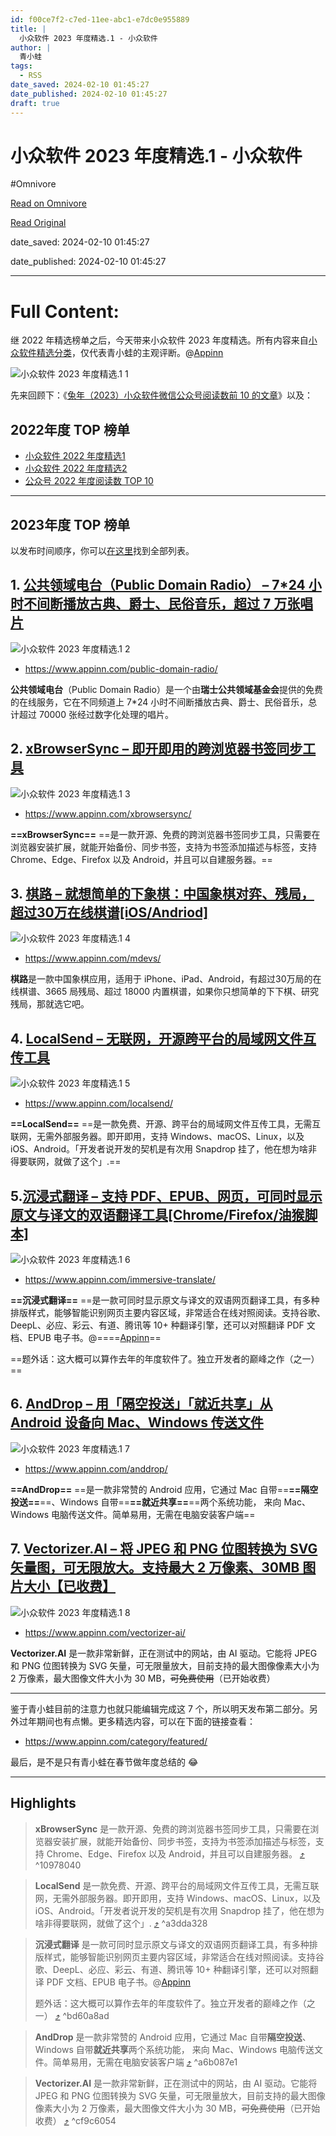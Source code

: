 ```yaml
---
id: f00ce7f2-c7ed-11ee-abc1-e7dc0e955889
title: |
  小众软件 2023 年度精选.1 - 小众软件
author: |
  青小蛙
tags:
  - RSS
date_saved: 2024-02-10 01:45:27
date_published: 2024-02-10 01:45:27
draft: true
---
```


# 小众软件 2023 年度精选.1 - 小众软件
#Omnivore

[Read on Omnivore](https://omnivore.app/me/2023-1-18d921f0a34)

[Read Original](https://www.appinn.com/appinn-2023-top-15-list-1/)

date_saved: 2024-02-10 01:45:27

date_published: 2024-02-10 01:45:27

--- 

# Full Content: 

继 2022 年精选榜单之后，今天带来小众软件 2023 年度精选。所有内容来自[小众软件精选分类](https://www.appinn.com/category/featured/)，仅代表青小蛙的主观评断。@[Appinn](https://www.appinn.com/appinn-2023-top-15-list-1/)

![小众软件 2023 年度精选.1 1](https://proxy-prod.omnivore-image-cache.app/1608x700,sk_tZj87dh9r9yxGjR_fpW_UORY9cfxbqNUdLK5lwLug/https://www.appinn.com/wp-content/uploads/2024/02/Appinn-feature-images-84.jpg "小众软件 2023 年度精选.1 1")

先来回顾下：《[兔年（2023）小众软件微信公众号阅读数前 10 的文章](https://www.appinn.com/2023-appinn-wechat-mp-top10/)》以及：

## 2022年度 TOP 榜单

* [小众软件 2022 年度精选1](https://www.appinn.com/appinn-2022-top-26-list-1)
* [小众软件 2022 年度精选2](https://www.appinn.com/appinn-2022-top-26-list-2/)
* [公众号 2022 年度阅读数 TOP 10](https://www.appinn.com/appinncom-wechat-miniapp-2022-top10/)

---

## 2023年度 TOP 榜单

以发布时间顺序，你可以[在这里](https://www.appinn.com/2023-appinn-wechat-mp-top10/)找到全部列表。

## 1\. [公共领域电台（Public Domain Radio） – 7\*24 小时不间断播放古典、爵士、民俗音乐，超过 7 万张唱片](https://www.appinn.com/public-domain-radio/)

![小众软件 2023 年度精选.1 2](https://proxy-prod.omnivore-image-cache.app/0x0,szUVx6o52lHEG5Ckiadr_VZprJM6nG0M9xmPe2uyXk20/https://static1.appinn.com/images/202301/public-domain-radio.jpg!o "小众软件 2023 年度精选.1 2")

* <https://www.appinn.com/public-domain-radio/>

**公共领域电台**（Public Domain Radio）是一个由**瑞士公共领域基金会**提供的免费的在线服务，它在不同频道上 7\*24 小时不间断播放古典、爵士、民俗音乐，总计超过 70000 张经过数字化处理的唱片。

## 2\. [xBrowserSync – 即开即用的跨浏览器书签同步工具](https://www.appinn.com/xbrowsersync/)

![小众软件 2023 年度精选.1 3](https://proxy-prod.omnivore-image-cache.app/0x0,sNMHZZFRvCeno1y0wGwNyFAPOW-8mFbIXtq5X4YisQM4/https://static1.appinn.com/images/202301/xbrowsersync.jpg!o "小众软件 2023 年度精选.1 3")

* <https://www.appinn.com/xbrowsersync/>

**==xBrowserSync==** ==是一款开源、免费的跨浏览器书签同步工具，只需要在浏览器安装扩展，就能开始备份、同步书签，支持为书签添加描述与标签，支持 Chrome、Edge、Firefox 以及 Android，并且可以自建服务器。==

## 3\. [棋路 – 就想简单的下象棋：中国象棋对弈、残局，超过30万在线棋谱\[iOS/Andriod\]](https://www.appinn.com/mdevs/)

![小众软件 2023 年度精选.1 4](https://proxy-prod.omnivore-image-cache.app/0x0,sjRJ_-tyI2_H1D1pqL81B9Hk4-uiKmKpFgV-fNzrexzk/https://static1.appinn.com/images/202301/mdevs.jpg!o "小众软件 2023 年度精选.1 4")

* <https://www.appinn.com/mdevs/>

**棋路**是一款中国象棋应用，适用于 iPhone、iPad、Android，有超过30万局的在线棋谱、3665 局残局、超过 18000 内置棋谱，如果你只想简单的下下棋、研究残局，那就选它吧。

## 4\. [LocalSend – 无联网，开源跨平台的局域网文件互传工具](https://www.appinn.com/localsend/)

![小众软件 2023 年度精选.1 5](https://proxy-prod.omnivore-image-cache.app/0x0,sVaUQCfQRtzYhBSw--HLj1RluedwwHmPTQwt7FlnHbzc/https://static1.appinn.com/images/202301/localsend.jpg!o "小众软件 2023 年度精选.1 5")

* <https://www.appinn.com/localsend/>

**==LocalSend==** ==是一款免费、开源、跨平台的局域网文件互传工具，无需互联网，无需外部服务器。即开即用，支持 Windows、macOS、Linux，以及 iOS、Android。「开发者说开发的契机是有次用 Snapdrop 挂了，他在想为啥非得要联网，就做了这个」.==

## 5.[沉浸式翻译 – 支持 PDF、EPUB、网页，可同时显示原文与译文的双语翻译工具\[Chrome/Firefox/油猴脚本\]](https://www.appinn.com/immersive-translate/)

![小众软件 2023 年度精选.1 6](https://proxy-prod.omnivore-image-cache.app/0x0,s2wzWpJ-pUOc74k6B61pCy-36B0cyDRBg1apwz16KO9I/https://static1.appinn.com/images/202302/immersive-translate.jpg!o "小众软件 2023 年度精选.1 6")

* <https://www.appinn.com/immersive-translate/>

**==沉浸式翻译==** ==是一款可同时显示原文与译文的双语网页翻译工具，有多种排版样式，能够智能识别网页主要内容区域，非常适合在线对照阅读。支持谷歌、DeepL、必应、彩云、有道、腾讯等 10+ 种翻译引擎，还可以对照翻译 PDF 文档、EPUB 电子书。@====[Appinn](https://www.appinn.com/immersive-translate/)==

==题外话：这大概可以算作去年的年度软件了。独立开发者的巅峰之作（之一）==

## 6\. [AndDrop – 用「隔空投送」「就近共享」从 Android 设备向 Mac、Windows 传送文件](https://www.appinn.com/anddrop/)

![小众软件 2023 年度精选.1 7](https://proxy-prod.omnivore-image-cache.app/0x0,squ5mwNZN4Hq1yeEnpCfc1aEq2WBRgiCUcAZBSWbE0LA/https://static1.appinn.com/images/202303/anddrop.jpg!o "小众软件 2023 年度精选.1 7")

* <https://www.appinn.com/anddrop/>

**==AndDrop==** ==是一款非常赞的 Android 应用，它通过 Mac 自带==**==隔空投送==**==、Windows 自带==**==就近共享==**==两个系统功能， 来向 Mac、Windows 电脑传送文件。简单易用，无需在电脑安装客户端==

## 7\. [Vectorizer.AI – 将 JPEG 和 PNG 位图转换为 SVG 矢量图，可无限放大。支持最大 2 万像素、30MB 图片大小【已收费】](https://www.appinn.com/vectorizer-ai/)

![小众软件 2023 年度精选.1 8](https://proxy-prod.omnivore-image-cache.app/0x0,sNS1X7WGvKTbFwsWgWmy34n-usoPUO-nw2V9-G7ZEotk/https://static1.appinn.com/images/202304/vectorizer-ai-019.jpg!o "小众软件 2023 年度精选.1 8")

* <https://www.appinn.com/vectorizer-ai/>

**Vectorizer.AI** 是一款非常新鲜，正在测试中的网站，由 AI 驱动。它能将 JPEG 和 PNG 位图转换为 SVG 矢量，可无限量放大，目前支持的最大图像像素大小为 2 万像素，最大图像文件大小为 30 MB，~~可免费使用~~（已开始收费）

---

鉴于青小蛙目前的注意力也就只能编辑完成这 7 个，所以明天发布第二部分。另外过年期间也有点懒。更多精选内容，可以在下面的链接查看：

* <https://www.appinn.com/category/featured/>

最后，是不是只有青小蛙在春节做年度总结的 😂

---

## Highlights

> **xBrowserSync** 是一款开源、免费的跨浏览器书签同步工具，只需要在浏览器安装扩展，就能开始备份、同步书签，支持为书签添加描述与标签，支持 Chrome、Edge、Firefox 以及 Android，并且可以自建服务器。 [⤴️](https://omnivore.app/me/2023-1-18d921f0a34#10978040-7574-4d56-82c5-f4207f957fb4)  ^10978040

> **LocalSend** 是一款免费、开源、跨平台的局域网文件互传工具，无需互联网，无需外部服务器。即开即用，支持 Windows、macOS、Linux，以及 iOS、Android。「开发者说开发的契机是有次用 Snapdrop 挂了，他在想为啥非得要联网，就做了这个」. [⤴️](https://omnivore.app/me/2023-1-18d921f0a34#a3dda328-a5d4-4f27-817d-fc090333fe8c)  ^a3dda328

> **沉浸式翻译** 是一款可同时显示原文与译文的双语网页翻译工具，有多种排版样式，能够智能识别网页主要内容区域，非常适合在线对照阅读。支持谷歌、DeepL、必应、彩云、有道、腾讯等 10+ 种翻译引擎，还可以对照翻译 PDF 文档、EPUB 电子书。@[Appinn](https://www.appinn.com/immersive-translate/)
> 
> 题外话：这大概可以算作去年的年度软件了。独立开发者的巅峰之作（之一） [⤴️](https://omnivore.app/me/2023-1-18d921f0a34#bd60a8ad-eb0b-419f-8a42-fa90835228c5)  ^bd60a8ad

> **AndDrop** 是一款非常赞的 Android 应用，它通过 Mac 自带**隔空投送**、Windows 自带**就近共享**两个系统功能， 来向 Mac、Windows 电脑传送文件。简单易用，无需在电脑安装客户端 [⤴️](https://omnivore.app/me/2023-1-18d921f0a34#a6b087e1-2ab3-49df-9465-25b14b4fa7c7)  ^a6b087e1

> **Vectorizer.AI** 是一款非常新鲜，正在测试中的网站，由 AI 驱动。它能将 JPEG 和 PNG 位图转换为 SVG 矢量，可无限量放大，目前支持的最大图像像素大小为 2 万像素，最大图像文件大小为 30 MB，~~可免费使用~~（已开始收费） [⤴️](https://omnivore.app/me/2023-1-18d921f0a34#cf9c6054-d94d-45cb-9b6e-91a262e9c685)  ^cf9c6054

